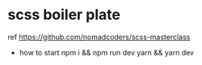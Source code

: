 # scss boiler plate
ref https://github.com/nomadcoders/scss-masterclass

- how to start
npm i && npm run dev
yarn && yarn dev